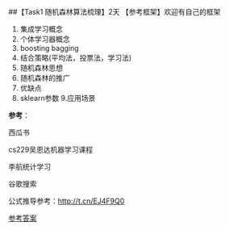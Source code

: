 ##【Task1 随机森林算法梳理】2天
【参考框架】欢迎有自己的框架
1. 集成学习概念
2. 个体学习器概念
3. boosting  bagging
4. 结合策略(平均法，投票法，学习法)
5. 随机森林思想
6. 随机森林的推广
7. 优缺点
8. sklearn参数
9.应用场景

**参考**：

西瓜书

cs229吴恩达机器学习课程

李航统计学习

谷歌搜索

公式推导参考：http://t.cn/EJ4F9Q0

[参考答案](./../参考答案)